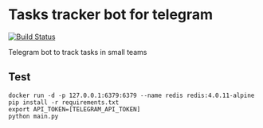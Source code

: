 # Tasks tracker bot for telegram

[![Build Status](https://travis-ci.org/paul-nameless/tasks-tracker-bot.svg?branch=master)](https://travis-ci.org/paul-nameless/tasks-tracker-bot)

Telegram bot to track tasks in small teams

## Test

```
docker run -d -p 127.0.0.1:6379:6379 --name redis redis:4.0.11-alpine
pip install -r requirements.txt
export API_TOKEN=[TELEGRAM_API_TOKEN]
python main.py
```
